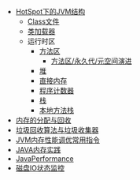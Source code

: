 - [HotSpot下的JVM结构](chapter1.md)
  - [Class文件]()
  - [类加载器]()
  - 运行时区
    - [方法区](chapter1-02-00.md)
      - [方法区/永久代/元空间演进](chapter1-02-00-01.md)
    - [堆](chapter1-02-01.md)
    - [直接内存](chapter1-02-02.md)
    - [程序计数器](chapter1-02-03.md)
    - [栈](chapter1-02-04.md)
    - [本地方法栈](chapter1-02-05.md) 
- [内存的分配与回收](chapter2.md)
- [垃圾回收算法与垃圾收集器](chapter3.md)
- [JVM内存性能调优常用指令](chapter4.md)
- [JAVA内存实践](chapter5.md)
- [JavaPerformance](https://github.com/QQ1350995917/gitbook/raw/master/jvm/JavaPerformance.PDF)
- [磁盘IO状态监控](../io/SUMMARY.md)

